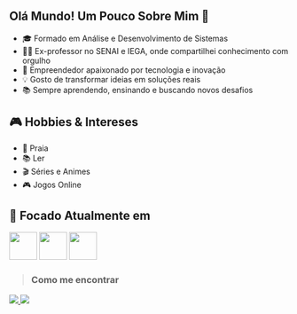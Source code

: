 ## Olá Mundo! Um Pouco Sobre Mim 👋
- 🎓 Formado em Análise e Desenvolvimento de Sistemas
- 👨‍🏫 Ex-professor no SENAI e IEGA, onde compartilhei conhecimento com orgulho
- 🚀 Empreendedor apaixonado por tecnologia e inovação
- 💡 Gosto de transformar ideias em soluções reais
- 📚 Sempre aprendendo, ensinando e buscando novos desafios
  
## 🎮 Hobbies & Intereses
- 🌊 Praia 
- 📚 Ler 
- 🎬 Séries e Animes  
- 🎮 Jogos Online

## 🎯 Focado Atualmente em
  <div style="display: inline">
    <img width='50' height='50' src="https://cdn.jsdelivr.net/gh/devicons/devicon@latest/icons/flutter/flutter-original.svg" />
    <img width='50' height='50' src="https://cdn.jsdelivr.net/gh/devicons/devicon@latest/icons/firebase/firebase-original-wordmark.svg" />
    <img width='50' height='50' src="https://cdn.jsdelivr.net/gh/devicons/devicon@latest/icons/amazonwebservices/amazonwebservices-original-wordmark.svg" />
  </div>
  
> ### Como me encontrar
  <a href="https://www.linkedin.com/in/cleiton-araujo-dev/" target="_blank">
    <img src="https://img.shields.io/badge/-LinkedIn-%230077B5?style=for-the-badge&logo=linkedin&logoColor=white" target="_blank">
  </a>
  <a href = "mailto:cleitonamc@gmail.com">
    <img src="https://img.shields.io/badge/-Gmail-%23ff0000?style=for-the-badge&logo=gmail&logoColor=white" target="_blank">
  </a>



